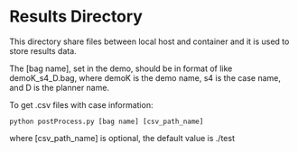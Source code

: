 # Results Directory
This directory share files between local host and container and it is used to store results data.

The [bag name], set in the demo, should be in format of like demoK_s4_D.bag, where demoK is the demo name, s4 is the case name, and D is the planner name.

To get .csv files with case information:
```
python postProcess.py [bag name] [csv_path_name]
```
where [csv_path_name] is optional, the default value is ./test
